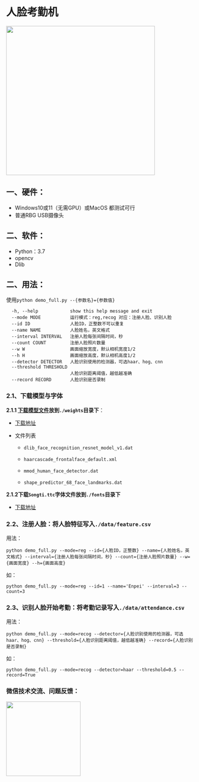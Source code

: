 # 人脸考勤机

<img src="https://enpei-md.oss-cn-hangzhou.aliyuncs.com/img20220220094051.png?x-oss-process=style/wp" style="width:400px;" />



## 一、硬件：

* Windows10或11（无需GPU）或MacOS 都测试可行
* 普通RBG USB摄像头

## 二、软件：

* Python：3.7
* opencv 
* Dlib

## 二、用法：

使用`python demo_full.py --{参数名}={参数值}`

```
  -h, --help            show this help message and exit
  --mode MODE           运行模式：reg,recog 对应：注册人脸、识别人脸
  --id ID               人脸ID，正整数不可以重复
  --name NAME           人脸姓名，英文格式
  --interval INTERVAL   注册人脸每张间隔时间，秒
  --count COUNT         注册人脸照片数量
  --w W                 画面缩放宽度，默认相机宽度1/2
  --h H                 画面缩放高度，默认相机高度1/2
  --detector DETECTOR   人脸识别使用的检测器，可选haar、hog、cnn
  --threshold THRESHOLD
                        人脸识别距离阈值，越低越准确
  --record RECORD       人脸识别是否录制
```



### 2.1、下载模型与字体

**2.1.1 [下载模型文件](https://github.com/enpeizhao/CVprojects/releases/tag/Models)放到`./weights`目录下**：

* [下载地址](https://github.com/enpeizhao/CVprojects/releases/tag/Models)

* 文件列表

  * `dlib_face_recognition_resnet_model_v1.dat`

  * `haarcascade_frontalface_default.xml`

  * `mmod_human_face_detector.dat`

  * `shape_predictor_68_face_landmarks.dat`

**2.1.2下载`Songti.ttc`字体文件放到`./fonts`目录下**

* [下载地址](https://github.com/enpeizhao/CVprojects/releases/tag/font)

### 2.2、注册人脸：将人脸特征写入`./data/feature.csv`

用法：

`python demo_full.py --mode=reg --id={人脸ID，正整数} --name={人脸姓名，英文格式} --interval={注册人脸每张间隔时间，秒} --count={注册人脸照片数量} --w={画面宽度} --h={画面高度} `

如：

`python demo_full.py --mode=reg --id=1 --name='Enpei' --interval=3 --count=3`



### 2.3、识别人脸开始考勤：将考勤记录写入`./data/attendance.csv`

用法：

`python demo_full.py --mode=recog --detector={人脸识别使用的检测器，可选haar、hog、cnn} --threshold={人脸识别距离阈值，越低越准确} --record={人脸识别是否录制}`

如：

`python demo_full.py --mode=recog --detector=haar --threshold=0.5 --record=True`



### 微信技术交流、问题反馈：

<img src="https://enpei-md.oss-cn-hangzhou.aliyuncs.com/imgIMG_5862.JPG?x-oss-process=style/wp" style="width:200px;" />

